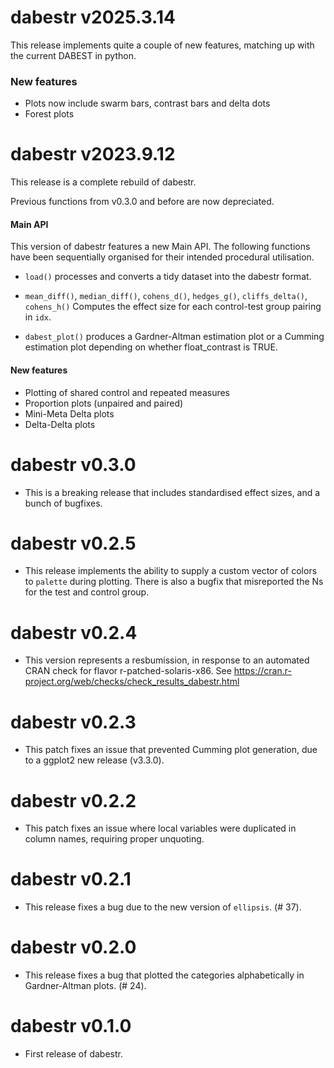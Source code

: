 # dabestr v2025.3.14
This release implements quite a couple of new features, matching up with the current DABEST in python.

### New features
* Plots now include swarm bars, contrast bars and delta dots
* Forest plots

# dabestr v2023.9.12
This release is a complete rebuild of dabestr. 

Previous functions from v0.3.0 and before are now depreciated.

#### Main API
This version of dabestr features a new Main API. The following functions have been sequentially organised for their intended procedural utilisation.

* `load()` 
processes and converts a tidy dataset into the dabestr format.

* `mean_diff()`, `median_diff()`, `cohens_d()`, `hedges_g()`, `cliffs_delta()`, `cohens_h()` 
Computes the effect size for each control-test group pairing in `idx`.

* `dabest_plot()` produces a Gardner-Altman estimation plot or a Cumming estimation plot depending on whether float_contrast is TRUE.

#### New features
* Plotting of shared control and repeated measures
* Proportion plots (unpaired and paired)
* Mini-Meta Delta plots
* Delta-Delta plots


# dabestr v0.3.0
* This is a breaking release that includes standardised effect sizes, and a bunch of bugfixes.

# dabestr v0.2.5
* This release implements the ability to supply a custom vector of colors to `palette` during plotting. There is also a bugfix that misreported the Ns for the test and control group.

# dabestr v0.2.4
* This version represents a resbumission, in response to an automated CRAN check for flavor r-patched-solaris-x86. See https://cran.r-project.org/web/checks/check_results_dabestr.html

# dabestr v0.2.3
* This patch fixes an issue that prevented Cumming plot generation, due to a ggplot2 new release (v3.3.0).

# dabestr v0.2.2
* This patch fixes an issue where local variables were duplicated in column names, requiring proper unquoting.

# dabestr v0.2.1
* This release fixes a bug due to the new version of `ellipsis`. (# 37).

# dabestr v0.2.0

* This release fixes a bug that plotted the categories alphabetically in Gardner-Altman plots. (# 24).

# dabestr v0.1.0

* First release of dabestr.
